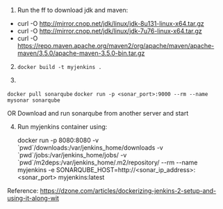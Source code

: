 
1. Run the ff to download jdk and maven:
- curl -O http://mirror.cnop.net/jdk/linux/jdk-8u131-linux-x64.tar.gz
- curl -O http://mirror.cnop.net/jdk/linux/jdk-7u76-linux-x64.tar.gz
- curl -O https://repo.maven.apache.org/maven2/org/apache/maven/apache-maven/3.5.0/apache-maven-3.5.0-bin.tar.gz

2. `docker build -t myjenkins .`

3. 
`docker pull sonarqube` 
`docker run -p <sonar_port>:9000 --rm --name mysonar sonarqube`

OR
Download and run sonarqube from another server and start

4. Run myjenkins container using:

    docker run -p 8080:8080  -v \`pwd\`/downloads:/var/jenkins_home/downloads -v \`pwd\`/jobs:/var/jenkins_home/jobs/ -v \`pwd\`/m2deps:/var/jenkins_home/.m2/repository/ --rm --name myjenkins
-e SONARQUBE_HOST=http://<sonar_ip_address>:<sonar_port> myjenkins:latest

Reference: https://dzone.com/articles/dockerizing-jenkins-2-setup-and-using-it-along-wit
